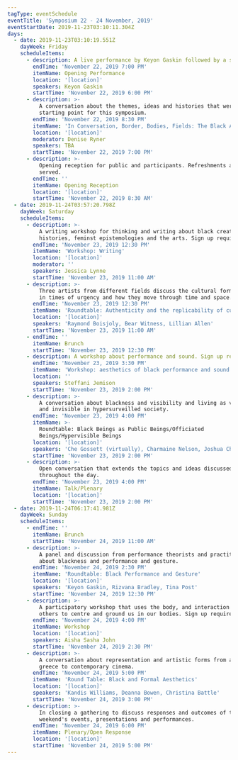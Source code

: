 ```yaml
---
tagType: eventSchedule
eventTitle: 'Symposium 22 - 24 November, 2019'
eventStartDate: 2019-11-23T03:10:11.304Z
days:
  - date: 2019-11-23T03:10:19.551Z
    dayWeek: Friday
    scheduleItems:
      - description: A live performance by Keyon Gaskin followed by a short talk.
        endTime: 'November 22, 2019 7:00 PM'
        itemName: Opening Performance
        location: '[location]'
        speakers: Keyon Gaskin
        startTime: 'November 22, 2019 6:00 PM'
      - description: >-
          A conversation about the themes, ideas and histories that were the
          starting point for this symposium.
        endTime: 'November 22, 2019 8:30 PM'
        itemName: 'In Conversation, Border, Bodies, Fields: The Black Aesthetic Revisited'
        location: '[location]'
        moderator: Denise Ryner
        speakers: TBA
        startTime: 'November 22, 2019 7:00 PM'
      - description: >-
          Opening reception for public and participants. Refreshments and snacks
          served.
        endTime: ''
        itemName: Opening Reception
        location: '[location]'
        startTime: 'November 22, 2019 8:30 AM'
  - date: 2019-11-24T03:57:20.798Z
    dayWeek: Saturday
    scheduleItems:
      - description: >-
          A writing workshop for thinking and writing about black creative
          histories, feminst epistemologies and the arts. Sign up required.
        endTime: 'November 23, 2019 12:30 PM'
        itemName: 'Workshop: Writing'
        location: '[location]'
        moderator: ''
        speakers: Jessica Lynne
        startTime: 'November 23, 2019 11:00 AM'
      - description: >-
          Three artists from different fields discuss the cultural forms created
          in times of urgency and how they move through time and space.
        endTime: 'November 23, 2019 12:30 PM'
        itemName: 'Roundtable: Authenticity and the replicability of cultural vernaculars'
        location: '[location]'
        speakers: 'Raymond Boisjoly, Bear Witness, Lillian Allen'
        startTime: 'November 23, 2019 11:00 AM'
      - endTime: ''
        itemName: Brunch
        startTime: 'November 23, 2019 12:30 PM'
      - description: A workshop about performance and sound. Sign up required.
        endTime: 'November 23, 2019 3:30 PM'
        itemName: 'Workshop: aesthetics of black performance and sound'
        location: ''
        speakers: Steffani Jemison
        startTime: 'November 23, 2019 2:00 PM'
      - description: >-
          A conversation about blackness and visibility and living as visible
          and invisible in hypersurveilled society.
        endTime: 'November 23, 2019 4:00 PM'
        itemName: >-
          Roundtable: Black Beings as Public Beings/Officiated
          Beings/Hypervisible Beings
        location: '[location]'
        speakers: 'Che Gossett (virtually), Charmaine Nelson, Joshua Chambers Letson'
        startTime: 'November 23, 2019 2:00 PM'
      - description: >-
          Open conversation that extends the topics and ideas discussed
          throughout the day.
        endTime: 'November 23, 2019 4:00 PM'
        itemName: Talk/Plenary
        location: '[location]'
        startTime: 'November 23, 2019 2:00 PM'
  - date: 2019-11-24T06:17:41.981Z
    dayWeek: Sunday
    scheduleItems:
      - endTime: ''
        itemName: Brunch
        startTime: 'November 24, 2019 11:00 AM'
      - description: >-
          A panel and discussion from performance theorists and practitioners
          about blackness and performance and gesture.
        endTime: 'November 24, 2019 2:30 PM'
        itemName: 'Roundtable: Black Performance and Gesture'
        location: '[location]'
        speakers: 'Keyon Gaskin, Rizvana Bradley, Tina Post'
        startTime: 'November 24, 2019 12:30 PM'
      - description: >-
          A participatory workshop that uses the body, and interaction with
          others to centre and ground us in our bodies. Sign up required.
        endTime: 'November 24, 2019 4:00 PM'
        itemName: Workshop
        location: '[location]'
        speakers: Aisha Sasha John
        startTime: 'November 24, 2019 2:30 PM'
      - description: >-
          A conversation about representation and artistic forms from ancient
          greece to contemporary cinema.
        endTime: 'November 24, 2019 5:00 PM'
        itemName: 'Round Table: Black and Formal Aesthetics'
        location: '[location]'
        speakers: 'Kandis Williams, Deanna Bowen, Christina Battle'
        startTime: 'November 24, 2019 3:00 PM'
      - description: >-
          In closing a gathering to discuss responses and outcomes of the
          weekend's events, presentations and performances.
        endTime: 'November 24, 2019 6:00 PM'
        itemName: Plenary/Open Response
        location: '[location]'
        startTime: 'November 24, 2019 5:00 PM'
---
```


